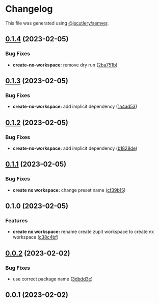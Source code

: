 # Changelog

This file was generated using [@jscutlery/semver](https://github.com/jscutlery/semver).

## [0.1.4](https://github.com/zupit-it/nx/compare/create-nx-workspace-0.1.3...create-nx-workspace-0.1.4) (2023-02-05)


### Bug Fixes

* **create-nx-workspace:** remove dry run ([2ba751b](https://github.com/zupit-it/nx/commit/2ba751b5a565e413e234bf383d27ff006a925380))

## [0.1.3](https://github.com/zupit-it/nx/compare/create-nx-workspace-0.1.2...create-nx-workspace-0.1.3) (2023-02-05)


### Bug Fixes

* **create-nx-workspace:** add implicit dependency ([1a4ad53](https://github.com/zupit-it/nx/commit/1a4ad53e19bc7b91b1b3ce331bc850916d4480be))

## [0.1.2](https://github.com/zupit-it/nx/compare/create-nx-workspace-0.1.1...create-nx-workspace-0.1.2) (2023-02-05)


### Bug Fixes

* **create-nx-workspace:** add implicit dependency ([b1828de](https://github.com/zupit-it/nx/commit/b1828de2e12311d182a7156370ee7204f0501a24))

## [0.1.1](https://github.com/zupit-it/nx/compare/create-nx-workspace-0.1.0...create-nx-workspace-0.1.1) (2023-02-05)


### Bug Fixes

* **create nx workspace:** change preset name ([cf39b15](https://github.com/zupit-it/nx/commit/cf39b151fea71b6e0adbf5084b7a163e13d798af))

## 0.1.0 (2023-02-05)


### Features

* **create nx workspace:** rename create zupit workspace to create nx workspace ([c38c4bf](https://github.com/zupit-it/nx/commit/c38c4bf5e8cf6eeabb0393c626830506aab0588f))

## [0.0.2](https://github.com/zupit-it/nx/compare/create-nx-workspace-0.0.1...create-nx-workspace-0.0.2) (2023-02-02)


### Bug Fixes

* use correct package name ([3dbdd3c](https://github.com/zupit-it/nx/commit/3dbdd3c8c43534a5335016879b5a7985abf08544))

## 0.0.1 (2023-02-02)
